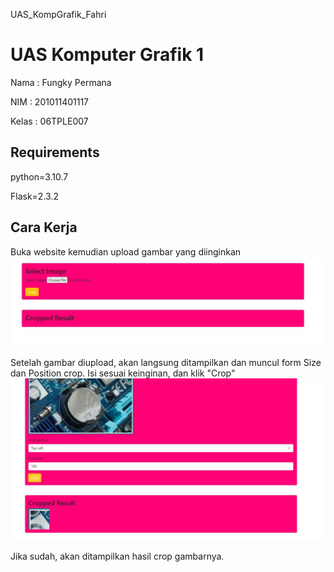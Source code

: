 UAS_KompGrafik_Fahri

# UAS Komputer Grafik 1


Nama  : Fungky Permana

NIM   : 201011401117

Kelas : 06TPLE007

## Requirements

python=3.10.7

Flask=2.3.2

## Cara Kerja

Buka website 
kemudian upload gambar yang diinginkan
![image](https://github.com/FungkyPermana/UAS_KomputerGrafik_FungkyPermana/blob/main/gambar/pink%201.JPG) 


Setelah gambar diupload, akan langsung ditampilkan dan muncul form Size dan Position crop. Isi sesuai keinginan, dan klik "Crop"
![image](https://github.com/FungkyPermana/UAS_KomputerGrafik_FungkyPermana/blob/main/gambar/pink%202.JPG)


Jika sudah, akan ditampilkan hasil crop gambarnya.
